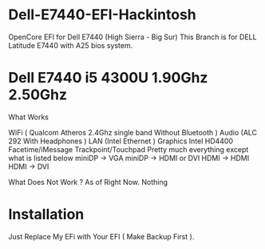 # Dell-E7440-EFI-Hackintosh
OpenCore EFI for Dell E7440 (High Sierra - Big Sur) 
This Branch is for DELL Latitude E7440 with A25 bios system.


# Dell E7440 i5 4300U 1.90Ghz 2.50Ghz

What Works 

WiFi ( Qualcom Atheros 2.4Ghz single band Without Bluetooth )
Audio (ALC 292 With Headphones )
LAN (Intel Ethernet )
Graphics Intel HD4400 
Facetime/iMessage
Trackpoint/Touchpad
Pretty much everything except what is listed below
miniDP -> VGA
miniDP -> HDMI or DVI
HDMI -> HDMI
HDMI -> DVI

What Does Not Work ?
As of Right Now. Nothing

# Installation
Just Replace My EFi with Your EFI ( Make Backup First ). 

